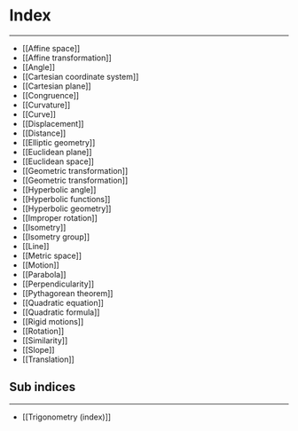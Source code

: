 # Index
---
- [[Affine space]]
- [[Affine transformation]]
- [[Angle]]
- [[Cartesian coordinate system]]
- [[Cartesian plane]]
- [[Congruence]]
- [[Curvature]]
- [[Curve]]
- [[Displacement]]
- [[Distance]]
- [[Elliptic geometry]]
- [[Euclidean plane]]
- [[Euclidean space]]
- [[Geometric transformation]]
- [[Geometric transformation]]
- [[Hyperbolic angle]]
- [[Hyperbolic functions]]
- [[Hyperbolic geometry]]
- [[Improper rotation]]
- [[Isometry]]
- [[Isometry group]]
- [[Line]]
- [[Metric space]]
- [[Motion]]
- [[Parabola]]
- [[Perpendicularity]]
- [[Pythagorean theorem]]
- [[Quadratic equation]]
- [[Quadratic formula]]
- [[Rigid motions]]
- [[Rotation]]
- [[Similarity]]
- [[Slope]]
- [[Translation]]

## Sub indices
---
- [[Trigonometry (index)]]